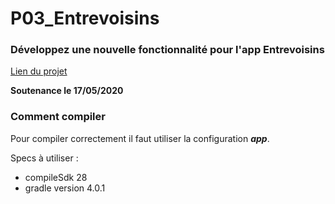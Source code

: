 # P03_Entrevoisins
### Développez une nouvelle fonctionnalité pour l'app Entrevoisins

[Lien du projet](https://openclassrooms.com/fr/projects/605/assignment)

**Soutenance le 17/05/2020**

### Comment compiler
Pour compiler correctement il faut utiliser la configuration ***app***.

Specs à utiliser :
- compileSdk 28
- gradle version 4.0.1
